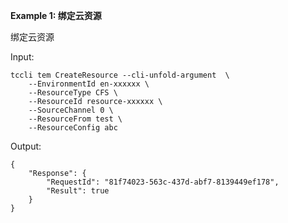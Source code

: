 **Example 1: 绑定云资源**

绑定云资源

Input: 

```
tccli tem CreateResource --cli-unfold-argument  \
    --EnvironmentId en-xxxxxx \
    --ResourceType CFS \
    --ResourceId resource-xxxxxx \
    --SourceChannel 0 \
    --ResourceFrom test \
    --ResourceConfig abc
```

Output: 
```
{
    "Response": {
        "RequestId": "81f74023-563c-437d-abf7-8139449ef178",
        "Result": true
    }
}
```


